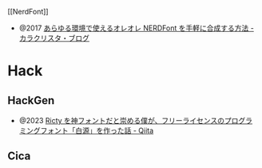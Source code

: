 [[NerdFont]]

- @2017 [あらゆる環境で使えるオレオレ NERDFont を手軽に合成する方法 - カラクリスタ・ブログ](https://the.kalaclista.com/posts/2017/12/06/000118/)

# Hack
## HackGen
- @2023 [Ricty を神フォントだと崇める僕が、フリーライセンスのプログラミングフォント「白源」を作った話 - Qiita](https://qiita.com/tawara_/items/374f3ca0a386fab8b305)

## Cica
